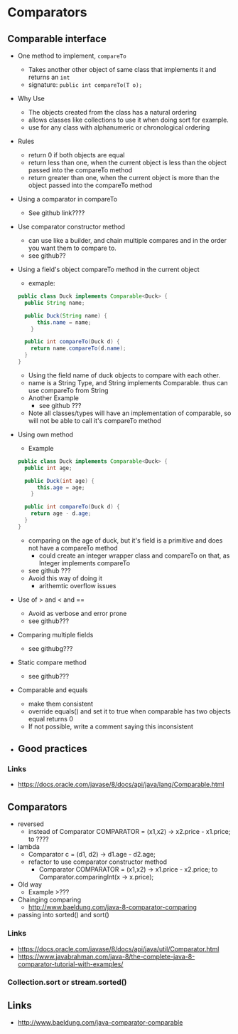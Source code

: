 # Comparators

## Comparable interface

- One method to implement, `compareTo`
  - Takes another other object of same class that implements it and returns an `int`
  - signature: `public int compareTo(T o);`
- Why Use
  - The objects created from the class has a natural ordering
  - allows classes like collections to use it when doing sort for example.
  - use for any class with alphanumeric or chronological ordering
- Rules
  - return 0 if both objects are equal
  - return less than one, when the current object is less than the object passed into the compareTo method
  - return greater than one, when the current object is more than the object passed into the compareTo method
- Using a comparator in compareTo
  - See github link????
- Use comparator constructor method
  - can use like a builder, and chain multiple compares and in the order you want them to compare to.
  - see github??
- Using a field's object compareTo method in the current object
  - exmaple:

  ```java
  public class Duck implements Comparable<Duck> {
    public String name;

    public Duck(String name) {
        this.name = name;
      }

    public int compareTo(Duck d) {
      return name.compareTo(d.name);
    }
  }
  ```
    - Using the field name of duck objects to compare with each other.
    - name is a String Type, and String implements Comparable. thus can use compareTo from String
  - Another Example
    - see github ???
  - Note all classes/types will have an implementation of comparable, so will not be able to call it's compareTo method

- Using own method
  - Example

  ```java
  public class Duck implements Comparable<Duck> {
    public int age;

    public Duck(int age) {
        this.age = age;
      }

    public int compareTo(Duck d) {
      return age - d.age;
    }
  }
  ```
    - comparing on the age of duck, but it's field is a primitive and does not have a compareTo method
      - could create an integer wrapper class and compareTo on that, as Integer implements compareTo
  - see github ???
  - Avoid this way of doing it
    - arithemtic overflow issues
- Use of > and < and ==
  - Avoid as verbose and error prone
  - see github???
- Comparing multiple fields
  - see githubg???
- Static compare method
  - see github???
- Comparable and equals
  - make them consistent
  - override equals() and set it to true when comparable has two objects equal returns 0
  - If not possible, write a comment saying this inconsistent
- Good practices
  -

### Links

- https://docs.oracle.com/javase/8/docs/api/java/lang/Comparable.html

## Comparators

- reversed
  - instead of Comparator<ComparableItem4> COMPARATOR = (x1,x2) -> x2.price - x1.price; to ????
- lambda
  - Comparator<Duck> c = (d1, d2) -> d1.age - d2.age;
  - refactor to use comparator constructor method
    - Comparator<ComparableItem4> COMPARATOR = (x1,x2) -> x1.price - x2.price; to Comparator.comparingInt(x -> x.price);
- Old way
  - Example >???
- Chainging comparing
  - http://www.baeldung.com/java-8-comparator-comparing
- passing into sorted() and sort()

### Links

- https://docs.oracle.com/javase/8/docs/api/java/util/Comparator.html
- https://www.javabrahman.com/java-8/the-complete-java-8-comparator-tutorial-with-examples/

### Collection.sort or stream.sorted()

## Links

- http://www.baeldung.com/java-comparator-comparable
